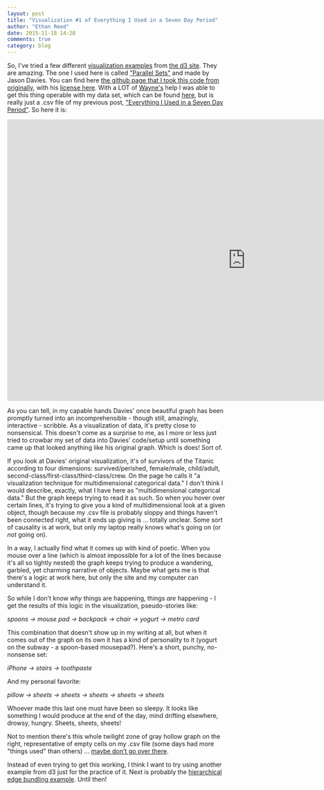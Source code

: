```yaml
---
layout: post
title: "Visualization #1 of Everything I Used in a Seven Day Period"
author: "Ethan Reed"
date: 2015-11-18 14:28
comments: true
category: blog
---
```


So, I've tried a few different [visualization examples](https://github.com/mbostock/d3/wiki/Gallery) from [the d3 site](http://d3js.org/). They are amazing. The one I used here is called ["Parallel Sets"](https://www.jasondavies.com/parallel-sets/) and made by Jason Davies. You can find here [the github page that I took this code from originally](https://github.com/jasondavies/d3-parsets), with his [license here](https://github.com/jasondavies/d3-parsets/blob/master/LICENSE). With a LOT of [Wayne's](http://scholarslab.org/people/wayne-graham/) help I was able to get this thing operable with my data set, which can be found [here](http://praxis.scholarslab.org/blog/2015/11/12/every), but is really just a .csv file of my previous post, ["Everything I Used in a Seven Day Period"](http://praxis.scholarslab.org/blog/2015/11/12/everything-i-used-in-a-seven-day-period/). So here it is:

<embed src="http://bl.ocks.org/reedeth/raw/28701d282419c7f37a25/" width="1100px" height="650px"/>

As you can tell, in my capable hands Davies' once beautiful graph has been promptly turned into an incomprehensible - though still, amazingly, interactive - scribble. As a visualization of data, it's pretty close to nonsensical. This doesn't come as a surprise to me, as I more or less just tried to crowbar my set of data into Davies' code/setup until something came up that looked anything like his original graph. Which is does! Sort of.

If you look at Davies' original visualization, it's of survivors of the Titanic according to four dimensions: survived/perished, female/male, child/adult, second-class/first-class/third-class/crew. On the page he calls it "a visualization technique for multidimensional categorical data." I don't think I would describe, exactly, what I have here as "multidimensional categorical data." But the graph keeps trying to read it as such. So when you hover over certain lines, it's trying to give you a kind of multidimensional look at a given object, though because my .csv file is probably sloppy and things haven't been connected right, what it ends up giving is ... totally unclear. Some sort of causality is at work, but only my laptop really knows what's going on (or *not* going on).  

In a way, I actually find what it comes up with kind of poetic. When you mouse over a line (which is almost impossible for a lot of the lines because it's all so tightly nested) the graph keeps trying to produce a wandering, garbled, yet charming narrative of objects. Maybe what gets me is that there's a logic at work here, but only the site and my computer can understand it.

So while I don't know *why* things are happening, things *are* happening - I get the results of this logic in the visualization, pseudo-stories like:

*spoons -> mouse pad -> backpack -> chair -> yogurt -> metro card*

This combination that doesn't show up in my writing at all, but when it comes out of the graph on its own it has a kind of personality to it (yogurt on the subway - a spoon-based mousepad?). Here's a short, punchy, no-nonsense set:

*iPhone -> stairs -> toothpaste*

And my personal favorite:

*pillow -> sheets -> sheets -> sheets -> sheets -> sheets*

Whoever made this last one must have been so sleepy. It looks like something I would produce at the end of the day, mind drifting elsewhere, drowsy, hungry. Sheets, sheets, sheets!

Not to mention there's this whole twilight zone of gray hollow graph on the right, representative of empty cells on my .csv file (some days had more "things used" than others) ... [maybe don't go over there](http://vignette1.wikia.nocookie.net/powerlisting/images/6/6d/Supermassive_black_hole.jpeg/revision/latest?cb=20121206160459).

Instead of even trying to get this working, I think I want to try using another example from d3 just for the practice of it. Next is probably the [hierarchical edge bundling example](http://mbostock.github.io/d3/talk/20111116/bundle.html). Until then!
